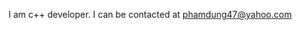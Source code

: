 <!---
phamdung47/phamdung47 is a ✨ special ✨ repository because its `README.md` (this file) appears on your GitHub profile.
You can click the Preview link to take a look at your changes.
--->
I am c++ developer.  I can be contacted at phamdung47@yahoo.com
